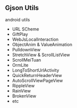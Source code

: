 
## Gjson Utils

android utils

* URL SCheme
* GiftPlay
* WebJsLocalInteraction
* ObjectAnim & ValueAnimation 
* PulldownView
* StretchView & ScrollListView
* ScrollMeiTuan
* OrmLite
* LongToShortUrlActivity
* QuickReturnHeaderView
* AutoScrollViewPageView
* RippleView
* RainView
* BrokenView
* etc
